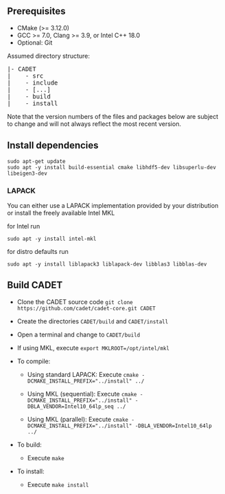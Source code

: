 ## Prerequisites

* CMake (>= 3.12.0)
* GCC >= 7.0, Clang >= 3.9, or Intel C++ 18.0
* Optional: Git

Assumed directory structure:

<pre>
|- CADET
|    - src
|    - include
|    - [...]
|    - build
|    - install
</pre>

Note that the version numbers of the files and packages below are subject to change and will not always reflect the most
recent version.

## Install dependencies

```
sudo apt-get update
sudo apt -y install build-essential cmake libhdf5-dev libsuperlu-dev libeigen3-dev
```

### LAPACK

You can either use a LAPACK implementation provided by your distribution or install the freely available Intel MKL

for Intel run

```
sudo apt -y install intel-mkl
```

for distro defaults run

```
sudo apt -y install liblapack3 liblapack-dev libblas3 libblas-dev
```

## Build CADET

- Clone the CADET source code `git clone https://github.com/cadet/cadet-core.git CADET`
- Create the directories `CADET/build` and `CADET/install`

- Open a terminal and change to `CADET/build`
- If using MKL, execute `export MKLROOT=/opt/intel/mkl`
- To compile:
	- Using standard LAPACK: Execute `cmake -DCMAKE_INSTALL_PREFIX="../install" ../`

	- Using MKL (sequential): Execute `cmake -DCMAKE_INSTALL_PREFIX="../install" -DBLA_VENDOR=Intel10_64lp_seq ../`

	- Using MKL (parallel): Execute `cmake -DCMAKE_INSTALL_PREFIX="../install" -DBLA_VENDOR=Intel10_64lp ../`

- To build:
	- Execute `make`
- To install:
	- Execute `make install`
